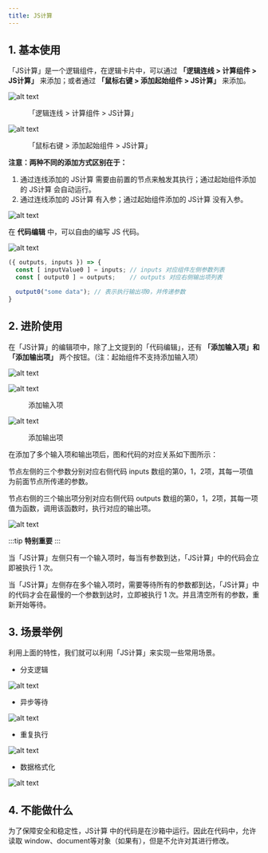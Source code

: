 ```yaml
---
title: JS计算
---
```


## 1. 基本使用

「JS计算」是一个逻辑组件，在逻辑卡片中，可以通过 **「逻辑连线 > 计算组件 > JS计算」** 来添加；或者通过 **「鼠标右键 > 添加起始组件 > JS计算」** 来添加。

![alt text](img/add-com.gif)

<figure>「逻辑连线 > 计算组件 > JS计算」</figure>

![alt text](img/add-auto-com.gif)

<figure>「鼠标右键 > 添加起始组件 > JS计算」</figure>

**注意：两种不同的添加方式区别在于：**

1. 通过连线添加的 JS计算 需要由前置的节点来触发其执行；通过起始组件添加的 JS计算 会自动运行。
2. 通过连线添加的 JS计算 有入参；通过起始组件添加的 JS计算 没有入参。

![alt text](<img/debug.gif>)

在 **代码编辑** 中，可以自由的编写 JS 代码。

![alt text](img/image.png)

```js
({ outputs, inputs }) => {
  const [ inputValue0 ] = inputs; // inputs 对应组件左侧参数列表
  const [ output0 ] = outputs;    // outputs 对应右侧输出项列表

  output0("some data"); // 表示执行输出项0，并传递参数
}
```

## 2. 进阶使用

在「JS计算」的编辑项中，除了上文提到的「代码编辑」，还有 **「添加输入项」和「添加输出项」** 两个按钮。（注：起始组件不支持添加输入项）

![alt text](img/image-1.png)

![alt text](img/add-inputs.gif)
<figure>添加输入项</figure>

![alt text](img/add-outputs.gif)
<figure>添加输出项</figure>

在添加了多个输入项和输出项后，图和代码的对应关系如下图所示：

节点左侧的三个参数分别对应右侧代码 inputs 数组的第0，1，2项，其每一项值为前面节点所传递的参数。

节点右侧的三个输出项分别对应右侧代码 outputs 数组的第0，1，2项，其每一项值为函数，调用该函数时，执行对应的输出项。

![alt text](img/image-2.png)

:::tip
**特别重要**
:::

当「JS计算」左侧只有一个输入项时，每当有参数到达，「JS计算」中的代码会立即被执行 1 次。

当「JS计算」左侧存在多个输入项时，需要等待所有的参数都到达，「JS计算」中的代码才会在最慢的一个参数到达时，立即被执行 1 次。并且清空所有的参数，重新开始等待。

## 3. 场景举例

利用上面的特性，我们就可以利用「JS计算」来实现一些常用场景。

- 分支逻辑

![alt text](img/image-3.png)

- 异步等待

![alt text](img/image-5.png)

- 重复执行

![alt text](img/image-4.png)

- 数据格式化

![alt text](img/image-6.png)

## 4. 不能做什么

为了保障安全和稳定性，JS计算 中的代码是在沙箱中运行。因此在代码中，允许读取 window、document等对象（如果有），但是不允许对其进行修改。